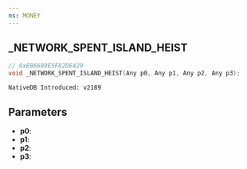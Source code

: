 ```yaml
---
ns: MONEY
---
```

## _NETWORK_SPENT_ISLAND_HEIST

```c
// 0xE86689E5F82DE429
void _NETWORK_SPENT_ISLAND_HEIST(Any p0, Any p1, Any p2, Any p3);
```

```
NativeDB Introduced: v2189
```

## Parameters
* **p0**:
* **p1**:
* **p2**:
* **p3**:
